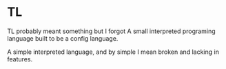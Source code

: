 # TL

TL probably meant something but I forgot
A small interpreted programing language built to be a config language.

A simple interpreted language, and by simple I mean broken and lacking in features.